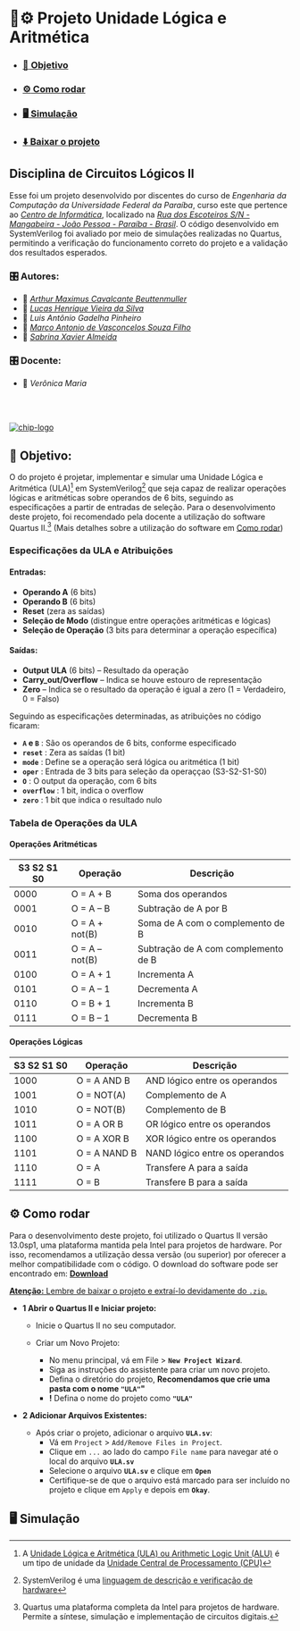 # :abacus::gear: Projeto Unidade Lógica e Aritmética

- ### [:dart: Objetivo](#dart-objetivo-1)
- ### [:gear: Como rodar](#gear-como-rodar-1)
- ### [:desktop_computer: Simulação](#desktop_computer-simulação-1)
- ### [:arrow_down: Baixar o projeto](https://github.com/Maximusthr/ULA-CL2/archive/refs/heads/main.zip)

## Disciplina de Circuitos Lógicos II

Esse foi um projeto desenvolvido por discentes do curso de *Engenharia da Computação da Universidade Federal da Paraíba*, curso este que pertence ao *[Centro de Informática](http://ci.ufpb.br/)*, localizado na *[Rua dos Escoteiros S/N - Mangabeira - João Pessoa - Paraíba - Brasil](https://g.co/kgs/xobLzCE)*. O código desenvolvido em SystemVerilog foi avaliado por meio de simulações realizadas no Quartus, permitindo a verificação do funcionamento correto do projeto e a validação dos resultados esperados. 

### :control_knobs: Autores:

-  :link:  *[Arthur Maximus Cavalcante Beuttenmuller](https://github.com/Maximusthr)*
-  :link:  *[Lucas Henrique Vieira da Silva](https://github.com/hvslucas)*
-  :link:  *Luis Antônio Gadelha Pinheiro*
-  :link:  *[Marco Antonio de Vasconcelos Souza Filho](https://github.com/MarcoFilho1)*
-  :link:  *[Sabrina Xavier Almeida](https://github.com/sabrina78394)*

###  :control_knobs: Docente:

-  :link: *Verônica Maria*
<br>
<br>

[![chip-logo](https://github.com/user-attachments/assets/63eea007-4a99-4238-b66c-cc52ebe194f4)](#abacusgear-projeto-unidade-lógica-e-aritmética)

## :dart: Objetivo:

O do projeto é projetar, implementar e simular uma Unidade Lógica e Aritmética (ULA)[^1] em SystemVerilog[^2] que seja capaz de realizar operações lógicas e aritméticas sobre operandos de 6 bits, seguindo as especificações a partir de entradas de seleção. Para o desenvolvimento deste projeto, foi recomendado pela docente a utilização do software Quartus II.[^3] (Mais detalhes sobre a utilização do software em [Como rodar](#gear-como-rodar-1))

[^1]: A [Unidade Lógica e Aritmética (ULA) ou Arithmetic Logic Unit (ALU)](https://www.icloud.com.br/20798/o-que-e-uma-unidade-logica-aritmetica) é um tipo de unidade da [Unidade Central de Processamento (CPU)](https://www.ibm.com/br-pt/think/topics/central-processing-unit-types#:~:text=Unidade%20l%C3%B3gica%20aritm%C3%A9tica%20(ALU)%3A,a%20a%C3%A7%C3%B5es%20espec%C3%ADficas%20do%20computador.)

[^2]: SystemVerilog é uma [linguagem de descrição e verificação de hardware](https://pt.wikipedia.org/wiki/Linguagem_de_descri%C3%A7%C3%A3o_de_hardware)

[^3]: Quartus uma plataforma completa da Intel para projetos de hardware. Permite a síntese, simulação e implementação de circuitos digitais.

### Especificações da ULA e Atribuições

#### Entradas:

- **Operando A** (6 bits)
- **Operando B** (6 bits)
- **Reset** (zera as saídas)
- **Seleção de Modo** (distingue entre operações aritméticas e lógicas)
- **Seleção de Operação** (3 bits para determinar a operação específica)

#### Saídas:

- **Output ULA** (6 bits) – Resultado da operação
- **Carry_out/Overflow** – Indica se houve estouro de representação
- **Zero** – Indica se o resultado da operação é igual a zero (1 = Verdadeiro, 0 = Falso)

Seguindo as especificações determinadas, as atribuições no código ficaram:

- **`A` e `B`**  : São os operandos de 6 bits, conforme especificado
- **`reset`**    : Zera as saídas (1 bit)
- **`mode`**     : Define se a operação será lógica ou aritmética (1 bit)
- **`oper`**     : Entrada de 3 bits para seleção da operaççao (S3-S2-S1-S0)
- **`O`**        : O output da operação, com 6 bits
- **`overflow`** : 1 bit, indica o overflow
- **`zero`**     : 1 bit que indica o resultado nulo


### Tabela de Operações da ULA

#### Operações Aritméticas

| S3 S2 S1 S0 | Operação           | Descrição                          |
|-------------|--------------------|------------------------------------|
| 0000        | O = A + B          | Soma dos operandos                 |
| 0001        | O = A – B          | Subtração de A por B               |
| 0010        | O = A + not(B)     | Soma de A com o complemento de B   |
| 0011        | O = A – not(B)     | Subtração de A com complemento de B|
| 0100        | O = A + 1          | Incrementa A                       |
| 0101        | O = A – 1          | Decrementa A                       |
| 0110        | O = B + 1          | Incrementa B                       |
| 0111        | O = B – 1          | Decrementa B                       |

#### Operações Lógicas

| S3 S2 S1 S0 | Operação           | Descrição                          |
|-------------|--------------------|------------------------------------|
| 1000        | O = A AND B        | AND lógico entre os operandos      |
| 1001        | O = NOT(A)         | Complemento de A                   |
| 1010        | O = NOT(B)         | Complemento de B                   |
| 1011        | O = A OR B         | OR lógico entre os operandos       |
| 1100        | O = A XOR B        | XOR lógico entre os operandos      |
| 1101        | O = A NAND B       | NAND lógico entre os operandos     |
| 1110        | O = A              | Transfere A para a saída           |
| 1111        | O = B              | Transfere B para a saída           |



## :gear: Como rodar

Para o desenvolvimento deste projeto, foi utilizado o Quartus II versão 13.0sp1, uma plataforma mantida pela Intel para projetos de hardware. Por isso, recomendamos a utilização dessa versão (ou superior) por oferecer a melhor compatibilidade com o código. O download do software pode ser encontrado em: [**Download**](https://www.intel.com/content/www/us/en/software-kit/711791/intel-quartus-ii-web-edition-design-software-version-13-0sp1-for-windows.html)

[**Atenção:** Lembre de baixar o projeto e extraí-lo devidamente do `.zip`.](#abacusgear-projeto-unidade-lógica-e-aritmética)

- **1 Abrir o Quartus II e Iniciar projeto:**

  - Inicie o Quartus II no seu computador.

  - Criar um Novo Projeto:
    - No menu principal, vá em File > **`New Project Wizard`**.
    - Siga as instruções do assistente para criar um novo projeto.
    - Defina o diretório do projeto, **Recomendamos que crie uma pasta com o nome `"ULA"`"**
    - **!** Defina o nome do projeto como **`"ULA"`**

- **2 Adicionar Arquivos Existentes:**
  - Após criar o projeto, adicionar o arquivo **`ULA.sv`**:
    - Vá em `Project` > `Add/Remove Files in Project`.
    - Clique em `...` ao lado do campo `File name` para navegar até o local do arquivo **`ULA.sv`**
    - Selecione o arquivo **`ULA.sv`** e clique em **`Open`**
    - Certifique-se de que o arquivo está marcado para ser incluído no projeto e clique em `Apply` e depois em **`Okay`**.

## :desktop_computer: Simulação
